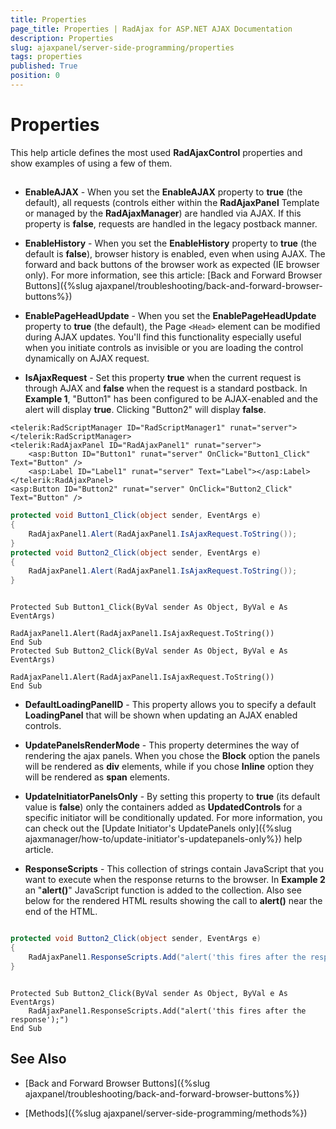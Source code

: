 ```yaml
---
title: Properties
page_title: Properties | RadAjax for ASP.NET AJAX Documentation
description: Properties
slug: ajaxpanel/server-side-programming/properties
tags: properties
published: True
position: 0
---
```


# Properties



This help article defines the most used **RadAjaxControl** properties and show examples of using a few of them.

##

* **EnableAJAX** - When you set the **EnableAJAX** property to **true** (the default), all requests (controls either within the **RadAjaxPanel** Template or managed by the **RadAjaxManager**) are handled via AJAX. If this property is **false**, requests are handled in the legacy postback manner.

* **EnableHistory** - When you set the **EnableHistory** property to **true** (the default is **false**), browser history is enabled, even when using AJAX. The forward and back buttons of the browser work as expected (IE browser only). For more information, see this article:	[Back and Forward Browser Buttons]({%slug ajaxpanel/troubleshooting/back-and-forward-browser-buttons%})

* **EnablePageHeadUpdate** - When you set the **EnablePageHeadUpdate** property to **true** (the default), the Page `<Head>` element can be modified during AJAX updates. You'll find this functionality especially useful when you initiate controls as invisible or you are loading the control dynamically on AJAX request.

* **IsAjaxRequest** - Set this property **true** when the current request is through AJAX and **false** when the request is a standard postback. In **Example 1**, "Button1" has been configured to be AJAX-enabled and the alert will display **true**. Clicking "Button2" will display **false**.



````ASP.NET
<telerik:RadScriptManager ID="RadScriptManager1" runat="server">
</telerik:RadScriptManager>
<telerik:RadAjaxPanel ID="RadAjaxPanel1" runat="server">
	<asp:Button ID="Button1" runat="server" OnClick="Button1_Click" Text="Button" />
	<asp:Label ID="Label1" runat="server" Text="Label"></asp:Label>
</telerik:RadAjaxPanel>
<asp:Button ID="Button2" runat="server" OnClick="Button2_Click" Text="Button" />
````
````C#
protected void Button1_Click(object sender, EventArgs e)
{
	RadAjaxPanel1.Alert(RadAjaxPanel1.IsAjaxRequest.ToString());
}
protected void Button2_Click(object sender, EventArgs e)
{
	RadAjaxPanel1.Alert(RadAjaxPanel1.IsAjaxRequest.ToString());
}

````
````VB

Protected Sub Button1_Click(ByVal sender As Object, ByVal e As EventArgs)
	        RadAjaxPanel1.Alert(RadAjaxPanel1.IsAjaxRequest.ToString())
End Sub
Protected Sub Button2_Click(ByVal sender As Object, ByVal e As EventArgs)
	        RadAjaxPanel1.Alert(RadAjaxPanel1.IsAjaxRequest.ToString())
End Sub

````


* **DefaultLoadingPanelID** - This property allows you to specify a default **LoadingPanel** that will be shown when updating an AJAX enabled controls.

* **UpdatePanelsRenderMode** - This property determines the way of rendering the ajax panels. When you chose the **Block** option the panels will be rendered as **div** elements, while if you chose **Inline** option they will be rendered as **span** elements.

* **UpdateInitiatorPanelsOnly** - By setting this property to **true** (its default value is **false**) only the containers added as **UpdatedControls** for a specific initiator will be conditionally updated. For more information, you can check out the [Update Initiator's UpdatePanels only]({%slug ajaxmanager/how-to/update-initiator's-updatepanels-only%}) help article.

* **ResponseScripts** - This collection of strings contain JavaScript that you want to execute when the response returns to the browser. In **Example 2** an "**alert()**" JavaScript function is added to the collection. Also see below for the rendered HTML results showing the call to **alert()** near the end of the HTML.



````C#

protected void Button2_Click(object sender, EventArgs e)
{
	RadAjaxPanel1.ResponseScripts.Add("alert('this fires after the response');");
}

````
````VB

Protected Sub Button2_Click(ByVal sender As Object, ByVal e As EventArgs)
	RadAjaxPanel1.ResponseScripts.Add("alert('this fires after the response');")
End Sub

````





## See Also

 * [Back and Forward Browser Buttons]({%slug ajaxpanel/troubleshooting/back-and-forward-browser-buttons%})

 * [Methods]({%slug ajaxpanel/server-side-programming/methods%})

